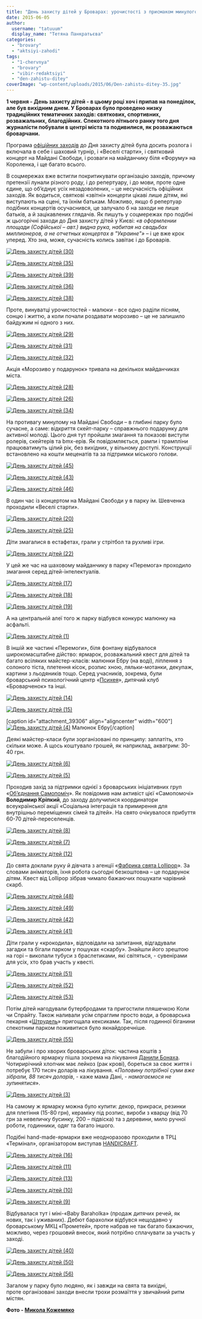 ```yaml
---
title: "День захисту дітей у Броварах: урочистості з присмаком минулого VS сучасні розваги"
date: 2015-06-05
author: 
  username: "tatuuum"
  display_name: "Тетяна Панкратьєва"
categories: 
  - "brovary"
  - "aktsiyi-zahodi"
tags: 
  - "1-chervnya"
  - "brovary"
  - "vibir-redaktsiyi"
  - "den-zahistu-ditey"
coverImage: "wp-content/uploads/2015/06/Den-zahistu-ditey-35.jpg"
---
```


**1 червня - День захисту дітей - в цьому році хоч і припав на понеділок, але був вихідним днем. У Броварах було проведено низку традиційних тематичних заходів: святкових, спортивних, розважальних, благодійних. Спекотного літнього ранку того дня журналісти побували в центрі міста та подивилися, як розважаються броварчани.**

Програма [офіційних заходів](http://www.brovary.kiev.ua/do-uvagi-brovarchan-ta-gostei-m%D1%96sta-zakhodi-do-dnya-zakhistu-d%D1%96tei) до Дня захисту дітей була досить розлога і включала в себе і шаховий турнір, і «Веселі старти», і святковий концерт на Майдані Свободи, і розваги на майданчику біля «Форуму» на Короленка, і ще багато всього.

В соцмережах вже встигли покритикувати організацію заходів, причому претензії лунали різного роду, і до репертуару, і до мови, проте одне єдине, що об’єднує усіх незадоволених, – це несучасність офіційних заходів. Як водиться, святкові «звітні» концерти цікаві лише дітям, які виступають на сцені, та їхнім батькам. Можливо, якщо б репертуар подібних концертів осучаснився, це залучало б на заходи не лише батьків, а й зацікавлених глядачів. Як пишуть у соцмережах про подібні ж цьогорічні заходи до Дня захисту дітей у Києві: _«в оформлении площади (Софійської – авт.) видна рука, набитая на свадьбах миллионеров, а не отчетных концертах в "Украине"»_ – і це вже крок уперед. Хто зна, може, сучасність колись завітає і до Броварів.

[![День захисту дітей (30)](https://mpz.brovary.org/wp-content/uploads/2015/06/Den-zahistu-ditey-30.jpg)](https://mpz.brovary.org/wp-content/uploads/2015/06/Den-zahistu-ditey-30.jpg)

[![День захисту дітей (35)](https://mpz.brovary.org/wp-content/uploads/2015/06/Den-zahistu-ditey-35.jpg)](https://mpz.brovary.org/wp-content/uploads/2015/06/Den-zahistu-ditey-35.jpg)

[![День захисту дітей (39)](https://mpz.brovary.org/wp-content/uploads/2015/06/Den-zahistu-ditey-39.jpg)](https://mpz.brovary.org/wp-content/uploads/2015/06/Den-zahistu-ditey-39.jpg)

[![День захисту дітей (36)](https://mpz.brovary.org/wp-content/uploads/2015/06/Den-zahistu-ditey-36.jpg)](https://mpz.brovary.org/wp-content/uploads/2015/06/Den-zahistu-ditey-36.jpg)

[![День захисту дітей (38)](https://mpz.brovary.org/wp-content/uploads/2015/06/Den-zahistu-ditey-38.jpg)](https://mpz.brovary.org/wp-content/uploads/2015/06/Den-zahistu-ditey-38.jpg)

Проте, винуватці урочистостей - малюки - все одно раділи пісням, сонцю і життю, а коли почали роздавати морозиво – це не залишило байдужим ні одного з них.

[![День захисту дітей (29)](https://mpz.brovary.org/wp-content/uploads/2015/06/Den-zahistu-ditey-29.jpg)](https://mpz.brovary.org/wp-content/uploads/2015/06/Den-zahistu-ditey-29.jpg)

[![День захисту дітей (31)](https://mpz.brovary.org/wp-content/uploads/2015/06/Den-zahistu-ditey-31.jpg)](https://mpz.brovary.org/wp-content/uploads/2015/06/Den-zahistu-ditey-31.jpg)

[![День захисту дітей (32)](https://mpz.brovary.org/wp-content/uploads/2015/06/Den-zahistu-ditey-32.jpg)](https://mpz.brovary.org/wp-content/uploads/2015/06/Den-zahistu-ditey-32.jpg)

Акція «Морозиво у подарунок» тривала на декількох майданчиках міста.

[![День захисту дітей (28)](https://mpz.brovary.org/wp-content/uploads/2015/06/Den-zahistu-ditey-28.jpg)](https://mpz.brovary.org/wp-content/uploads/2015/06/Den-zahistu-ditey-28.jpg)

[![День захисту дітей (26)](https://mpz.brovary.org/wp-content/uploads/2015/06/Den-zahistu-ditey-26.jpg)](https://mpz.brovary.org/wp-content/uploads/2015/06/Den-zahistu-ditey-26.jpg)

[![День захисту дітей (34)](https://mpz.brovary.org/wp-content/uploads/2015/06/Den-zahistu-ditey-34.jpg)](https://mpz.brovary.org/wp-content/uploads/2015/06/Den-zahistu-ditey-34.jpg)

На противагу минулому на Майдані Свободи – в глибині парку було сучасне, а саме: відкриття скейт-парку – справжнього подарунку для активної молоді. Цього дня тут пройшли змагання та показові виступи ролерів, скейтерів та bmx-ерів. Як повідомляється, рампи і трампліни працюватимуть цілий рік, без вихідних, у вільному доступі. Конструкції встановлено на кошти меценатів та за підтримки міського голови.

[![День захисту дітей (45)](https://mpz.brovary.org/wp-content/uploads/2015/06/Den-zahistu-ditey-45.jpg)](https://mpz.brovary.org/wp-content/uploads/2015/06/Den-zahistu-ditey-45.jpg)

[![День захисту дітей (43)](https://mpz.brovary.org/wp-content/uploads/2015/06/Den-zahistu-ditey-43.jpg)](https://mpz.brovary.org/wp-content/uploads/2015/06/Den-zahistu-ditey-43.jpg)

[![День захисту дітей (46)](https://mpz.brovary.org/wp-content/uploads/2015/06/Den-zahistu-ditey-46.jpg)](https://mpz.brovary.org/wp-content/uploads/2015/06/Den-zahistu-ditey-46.jpg)

В один час із концертом на Майдані Свободи у в парку ім. Шевченка проходили «Веселі старти».

[![День захисту дітей (20)](https://mpz.brovary.org/wp-content/uploads/2015/06/Den-zahistu-ditey-20.jpg)](https://mpz.brovary.org/wp-content/uploads/2015/06/Den-zahistu-ditey-20.jpg)

[![День захисту дітей (25)](https://mpz.brovary.org/wp-content/uploads/2015/06/Den-zahistu-ditey-25.jpg)](https://mpz.brovary.org/wp-content/uploads/2015/06/Den-zahistu-ditey-25.jpg)

Діти змагалися в естафетах, грали у стрітбол та рухливі ігри.

[![День захисту дітей (22)](https://mpz.brovary.org/wp-content/uploads/2015/06/Den-zahistu-ditey-22.jpg)](https://mpz.brovary.org/wp-content/uploads/2015/06/Den-zahistu-ditey-22.jpg)

У цей же час на шаховому майданчику в парку «Перемога» проходило змагання серед дітей-інтелектуалів.

[![День захисту дітей (17)](https://mpz.brovary.org/wp-content/uploads/2015/06/Den-zahistu-ditey-17.jpg)](https://mpz.brovary.org/wp-content/uploads/2015/06/Den-zahistu-ditey-17.jpg)

[![День захисту дітей (18)](https://mpz.brovary.org/wp-content/uploads/2015/06/Den-zahistu-ditey-18.jpg)](https://mpz.brovary.org/wp-content/uploads/2015/06/Den-zahistu-ditey-18.jpg)

[![День захисту дітей (19)](https://mpz.brovary.org/wp-content/uploads/2015/06/Den-zahistu-ditey-19.jpg)](https://mpz.brovary.org/wp-content/uploads/2015/06/Den-zahistu-ditey-19.jpg)

А на центральній алеї того ж парку відбувся конкурс малюнку на асфальті.

[![День захисту дітей (1)](https://mpz.brovary.org/wp-content/uploads/2015/06/Den-zahistu-ditey-1.jpg)](https://mpz.brovary.org/wp-content/uploads/2015/06/Den-zahistu-ditey-1.jpg)

В іншій же частині «Перемоги», біля фонтану відбувалося широкомасштабне дійство: ярмарок, розважальний квест для дітей та багато всіляких майстер-класів: малюнки Ебру (на воді), ліплення з солоного тіста, плетення кісок, розпис хною, ляльки-мотанки, декупаж, картини з льодяників тощо. Серед учасників, зокрема, були броварський психологічний центр «[Психея](https://www.facebook.com/psycheya.info?fref=ts)», дитячий клуб «Броварченок» та інші.

[![День захисту дітей (14)](https://mpz.brovary.org/wp-content/uploads/2015/06/Den-zahistu-ditey-14.jpg)](https://mpz.brovary.org/wp-content/uploads/2015/06/Den-zahistu-ditey-14.jpg)

[![День захисту дітей (15)](https://mpz.brovary.org/wp-content/uploads/2015/06/Den-zahistu-ditey-15.jpg)](https://mpz.brovary.org/wp-content/uploads/2015/06/Den-zahistu-ditey-15.jpg)

\[caption id="attachment\_39306" align="aligncenter" width="600"\][![День захисту дітей (4)](https://mpz.brovary.org/wp-content/uploads/2015/06/Den-zahistu-ditey-4.jpg)](https://mpz.brovary.org/wp-content/uploads/2015/06/Den-zahistu-ditey-4.jpg) Малюнок Ебру\[/caption\]

Деякі майстер-класи були зорганізовані по принципу: заплатіть, хто скільки може. А щось коштувало грошей, як наприклад, аквагрим: 30-40 грн.

[![День захисту дітей (6)](https://mpz.brovary.org/wp-content/uploads/2015/06/Den-zahistu-ditey-6.jpg)](https://mpz.brovary.org/wp-content/uploads/2015/06/Den-zahistu-ditey-6.jpg)

[![День захисту дітей (5)](https://mpz.brovary.org/wp-content/uploads/2015/06/Den-zahistu-ditey-5.jpg)](https://mpz.brovary.org/wp-content/uploads/2015/06/Den-zahistu-ditey-5.jpg)

Проходив захід за підтримки однієї з броварських ініціативних груп «[Об’єднання Самопоміч](https://www.facebook.com/samopomich.brovary)». Як повідомив нам активіст цієї «Самопомочі» **Володимир Кріпкий**, до заходу долучилися координатори всеукраїнської акції «Соціальна інтеграція та примирення для внутрішньо переміщених сімей та дітей». На свято очікувалося прибуття 60-70 дітей-переселенців.

[![День захисту дітей (8)](https://mpz.brovary.org/wp-content/uploads/2015/06/Den-zahistu-ditey-8.jpg)](https://mpz.brovary.org/wp-content/uploads/2015/06/Den-zahistu-ditey-8.jpg)

[![День захисту дітей (7)](https://mpz.brovary.org/wp-content/uploads/2015/06/Den-zahistu-ditey-7.jpg)](https://mpz.brovary.org/wp-content/uploads/2015/06/Den-zahistu-ditey-7.jpg)

[![День захисту дітей (12)](https://mpz.brovary.org/wp-content/uploads/2015/06/Den-zahistu-ditey-12.jpg)](https://mpz.brovary.org/wp-content/uploads/2015/06/Den-zahistu-ditey-12.jpg)

До свята доклали руку й дівчата з агенції «[Фабрика свята Lollipop](https://www.facebook.com/prazdniklollipop)». За словами аніматорів, їхня робота сьогодні безкоштовна – це подарунок дітям. Квест від Lollipop зібрав чимало бажаючих пошукати чарівний скарб.

[![День захисту дітей (48)](https://mpz.brovary.org/wp-content/uploads/2015/06/Den-zahistu-ditey-48.jpg)](https://mpz.brovary.org/wp-content/uploads/2015/06/Den-zahistu-ditey-48.jpg)

[![День захисту дітей (49)](https://mpz.brovary.org/wp-content/uploads/2015/06/Den-zahistu-ditey-49.jpg)](https://mpz.brovary.org/wp-content/uploads/2015/06/Den-zahistu-ditey-49.jpg)

[![День захисту дітей (42)](https://mpz.brovary.org/wp-content/uploads/2015/06/Den-zahistu-ditey-42.jpg)](https://mpz.brovary.org/wp-content/uploads/2015/06/Den-zahistu-ditey-42.jpg)

[![День захисту дітей (41)](https://mpz.brovary.org/wp-content/uploads/2015/06/Den-zahistu-ditey-41.jpg)](https://mpz.brovary.org/wp-content/uploads/2015/06/Den-zahistu-ditey-41.jpg)

Діти грали у «крокодила», відповідали на запитання, відгадували загадки та бігали парком у пошуках «скарбу». Знайшли його зрештою на горі – викопали тубуси з браслетиками, які світяться, - сувенірами для усіх, хто брав участь у квесті.

[![День захисту дітей (51)](https://mpz.brovary.org/wp-content/uploads/2015/06/Den-zahistu-ditey-51.jpg)](https://mpz.brovary.org/wp-content/uploads/2015/06/Den-zahistu-ditey-51.jpg)

[![День захисту дітей (52)](https://mpz.brovary.org/wp-content/uploads/2015/06/Den-zahistu-ditey-52.jpg)](https://mpz.brovary.org/wp-content/uploads/2015/06/Den-zahistu-ditey-52.jpg)

[![День захисту дітей (53)](https://mpz.brovary.org/wp-content/uploads/2015/06/Den-zahistu-ditey-53.jpg)](https://mpz.brovary.org/wp-content/uploads/2015/06/Den-zahistu-ditey-53.jpg)

Потім дітей нагодували бутербродами та пригостили пляшечкою Коли чи Спрайту. Також наливали усім спраглим просто води, а броварська пекарня «[Штрудель](https://www.facebook.com/profile.php?id=100007265868485&fref=ts)» пригощала кексиками. Так, після годинної біганини спекотним парком поживитися було якнайдоречніше.

[![День захисту дітей (55)](https://mpz.brovary.org/wp-content/uploads/2015/06/Den-zahistu-ditey-55.jpg)](https://mpz.brovary.org/wp-content/uploads/2015/06/Den-zahistu-ditey-55.jpg)

Не забули і про хворих броварських діток: частина коштів з благодійного ярмарку пішла зокрема на лікування [Данили Бонаха](http://danila-help.in.ua/). Чотирирічний хлопчик має лейкоз (рак крові), бореться за своє життя і потребує 170 тисяч доларів на лікування. «_Половину потрібної суми вже зібрали, 88 тисяч доларів_, - каже мама Дані, - _намагаємося не зупинятися_».

[![День захисту дітей (3)](https://mpz.brovary.org/wp-content/uploads/2015/06/Den-zahistu-ditey-3.jpg)](https://mpz.brovary.org/wp-content/uploads/2015/06/Den-zahistu-ditey-3.jpg)

На самому ж ярмарку можна було купити: декор, прикраси, резинки для плетіння (15-80 грн), кераміку під розпис, вироби з кварцу (від 70 грн за невеличку бусинку, 200 – підвіска) та з деревини, мило ручної роботи, годинники, одяг та багато іншого.

Подібні hand-made-ярмарки вже неодноразово проходили в ТРЦ «Термінал», організатором виступав [HANDICRAFT](https://vk.com/handicraf).

[![День захисту дітей (16)](https://mpz.brovary.org/wp-content/uploads/2015/06/Den-zahistu-ditey-16.jpg)](https://mpz.brovary.org/wp-content/uploads/2015/06/Den-zahistu-ditey-16.jpg)

[![День захисту дітей (11)](https://mpz.brovary.org/wp-content/uploads/2015/06/Den-zahistu-ditey-11.jpg)](https://mpz.brovary.org/wp-content/uploads/2015/06/Den-zahistu-ditey-11.jpg)

[![День захисту дітей (13)](https://mpz.brovary.org/wp-content/uploads/2015/06/Den-zahistu-ditey-13.jpg)](https://mpz.brovary.org/wp-content/uploads/2015/06/Den-zahistu-ditey-13.jpg)

[![День захисту дітей (10)](https://mpz.brovary.org/wp-content/uploads/2015/06/Den-zahistu-ditey-10.jpg)](https://mpz.brovary.org/wp-content/uploads/2015/06/Den-zahistu-ditey-10.jpg)

[![День захисту дітей (9)](https://mpz.brovary.org/wp-content/uploads/2015/06/Den-zahistu-ditey-9.jpg)](https://mpz.brovary.org/wp-content/uploads/2015/06/Den-zahistu-ditey-9.jpg)

Відбувалася тут і міні-«Baby Baraholka» (продаж дитячих речей, як нових, так і уживаних). Дебют барахолки відбувся нещодавно у броварському МКЦ «Прометей», проте набрав не так багато бажаючих, можливо, через грошовий внесок, який потрібно сплачувати за участь у заході.

[![День захисту дітей (40)](https://mpz.brovary.org/wp-content/uploads/2015/06/Den-zahistu-ditey-40.jpg)](https://mpz.brovary.org/wp-content/uploads/2015/06/Den-zahistu-ditey-40.jpg)

[![День захисту дітей (50)](https://mpz.brovary.org/wp-content/uploads/2015/06/Den-zahistu-ditey-50.jpg)](https://mpz.brovary.org/wp-content/uploads/2015/06/Den-zahistu-ditey-50.jpg)

[![День захисту дітей (56)](https://mpz.brovary.org/wp-content/uploads/2015/06/Den-zahistu-ditey-56.jpg)](https://mpz.brovary.org/wp-content/uploads/2015/06/Den-zahistu-ditey-56.jpg)

Загалом у парку було людяно, як і завжди на свята та вихідні, проте організовані заходи внесли трохи розмаїття у звичайний ритм містян.

**Фото - [Микола Кожемяко](http://fotokray.com.ua/)**
